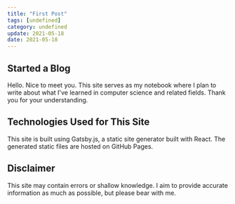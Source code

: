 ```yaml
---
title: "First Post"
tags: [undefined]
category: undefined
update: 2021-05-18
date: 2021-05-18
---
```


## Started a Blog

Hello. Nice to meet you.
This site serves as my notebook where I plan to write about what I've learned in computer science and related fields.
Thank you for your understanding.

## Technologies Used for This Site

This site is built using Gatsby.js, a static site generator built with React.
The generated static files are hosted on GitHub Pages.

## Disclaimer

This site may contain errors or shallow knowledge.
I aim to provide accurate information as much as possible, but please bear with me.